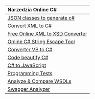 | Narzedzia Online C\# |
| :--- |
| [JSON classes to generate c\#](https://github.com/bladefist/JsonUtils) |
| [Convert XML to C\#](https://xmltocsharp.azurewebsites.net/) |
| [Free Online XML to XSD Converter](https://www.liquid-technologies.com/online-xml-to-xsd-converter) |
| [Online C\# String Escape Tool](http://easyonlineconverter.com/converters/dot-net-string-escape.html) |
| [Converter VB to C\#](http://converter.telerik.com/) |
| [Code beautify C\#](https://codebeautify.org/csharpviewer#) |
| [C\# to JavaScript](https://deck.net/) |
| [Programming Tests](https://www.testdome.com/tests) |
| [Analyze & Compare WSDLs](https://www.wsdl-analyzer.com/) |
| [Swagger Analyzer](https://www.swagger-analyzer.com/ui/) |



